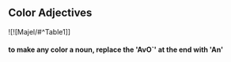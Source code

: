 
## Color Adjectives
![![Majel/#^Table1]]
#### to make any color a noun, replace the 'AvO\`' at the end with 'An'